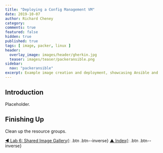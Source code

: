 ```yaml
---
title: "Deploying a Config Management VM"
date: 2019-10-07
author: Richard Cheney
category:
comments: true
featured: false
hidden: true
published: true
tags: [ image, packer, linux ]
header:
  overlay_image: images/header/gherkin.jpg
  teaser: images/teaser/packeransible.png
sidebar:
  nav: "packeransible"
excerpt: Example image creation and deployment, showcasing Ansible and Ansible Local, cloud init and custom script extensions, plus managed identity
---
```


## Introduction

Placeholder.

## Finishing Up

Clean up the resource groups.

[◄ Lab 6: Shared Image Gallery](../lab6){: .btn .btn--inverse} [▲ Index](../#labs){: .btn .btn--inverse}
